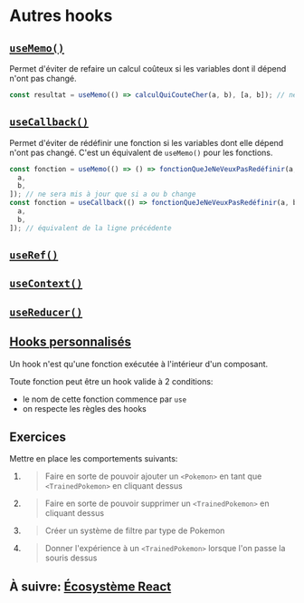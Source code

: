 # Autres hooks

## [`useMemo()`](https://fr.reactjs.org/docs/hooks-reference.html#usememo)

Permet d'éviter de refaire un calcul coûteux si les variables dont il dépend n'ont pas changé.

```js
const resultat = useMemo(() => calculQuiCouteCher(a, b), [a, b]); // ne sera mis à jour que si a ou b change
```

## [`useCallback()`](https://fr.reactjs.org/docs/hooks-reference.html#usecallback)

Permet d'éviter de rédéfinir une fonction si les variables dont elle dépend n'ont pas changé. C'est un équivalent de `useMemo()` pour les fonctions.

```js
const fonction = useMemo(() => () => fonctionQueJeNeVeuxPasRedéfinir(a, b), [
  a,
  b,
]); // ne sera mis à jour que si a ou b change
const fonction = useCallback(() => fonctionQueJeNeVeuxPasRedéfinir(a, b), [
  a,
  b,
]); // équivalent de la ligne précédente
```

## [`useRef()`](https://fr.reactjs.org/docs/hooks-reference.html#useref)

## [`useContext()`](https://fr.reactjs.org/docs/hooks-reference.html#usecontext)

## [`useReducer()`](https://fr.reactjs.org/docs/hooks-reference.html#usereducer)

## [Hooks personnalisés](https://fr.reactjs.org/docs/hooks-custom.html)

Un hook n'est qu'une fonction exécutée à l'intérieur d'un composant.

Toute fonction peut être un hook valide à 2 conditions:

- le nom de cette fonction commence par `use`
- on respecte les règles des hooks

## Exercices

Mettre en place les comportements suivants:

1. > Faire en sorte de pouvoir ajouter un `<Pokemon>` en tant que `<TrainedPokemon>` en cliquant dessus

2. > Faire en sorte de pouvoir supprimer un `<TrainedPokemon>` en cliquant dessus

3. > Créer un système de filtre par type de Pokemon

4. > Donner l'expérience à un `<TrainedPokemon>` lorsque l'on passe la souris dessus

## À suivre: [Écosystème React](../4_ecosystem/index.md)
